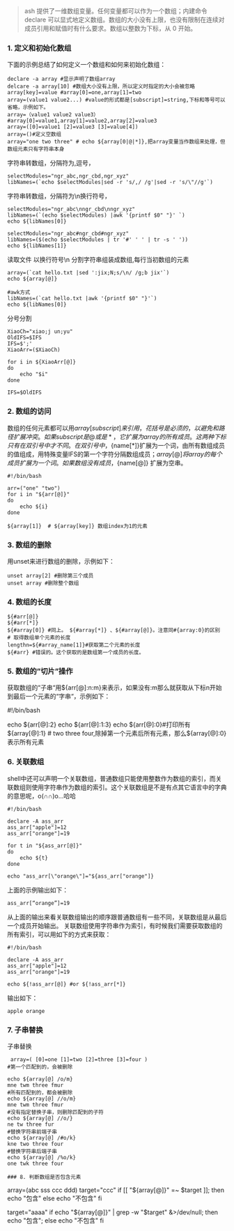 

>ash 提供了一维数组变量。任何变量都可以作为一个数组；内建命令 declare 可以显式地定义数组。数组的大小没有上限，也没有限制在连续对成员引用和赋值时有什么要求。数组以整数为下标，从 0 开始。

### 1. 定义和初始化数组
下面的示例总结了如何定义一个数组和如何来初始化数组：

```
declare -a array #显示声明了数组array
delcare -a array[10] #数组大小没有上限，所以定义时指定的大小会被忽略
array[key]=value #array[0]=one,array[1]=two
array=(value1 value2...) #value的形式都是[subscript]=string,下标和等号可以省略，示例如下。
array=（value1 value2 value3） #array[0]=value1,array[1]=value2,array[2]=value3
array=([0]=value1 [2]=value3 [3]=value[4])
array=()#定义空数组
array="one two three" # echo ${array[0|@|*]},把array变量当作数组来处理，但数组元素只有字符串本身
```
字符串转数组，分隔符为,逗号，
```
selectModules="ngr_abc,ngr_cbd,ngr_xyz"
libNames=(`echo $selectModules|sed -r 's/,/ /g'|sed -r 's/\"//g'`)
```
字符串转数组，分隔符为\n换行符号，
```
selectModules="ngr_abc\nngr_cbd\nngr_xyz"
libNames=(`(echo $selectModules) |awk '{printf $0" "}' `)
echo ${libNames[0]}

```

```
selectModules="ngr_abc#ngr_cbd#ngr_xyz"
libNames=($(echo $selectModules | tr '#' ' ' | tr -s ' '))
echo ${libNames[1]}
```
读取文件 以换行符号\n 分割字符串组装成数组,每行当初数组的元素
```
array=(`cat hello.txt |sed ':jix;N;s/\n/ /g;b jix'`)
echo ${array[@]}

#awk方式
libNames=(`cat hello.txt |awk '{printf $0" "}'`)
echo ${libNames[0]}

```
分号分割
```
XiaoCh="xiao;j un;yu"                                                                                                                      
OldIFS=$IFS                                                                                                                              
IFS=$';'                                                                                                                                 
XiaoArr=($XiaoCh)                                                                                                                          
                                                                                                                                           
for i in ${XiaoArr[@]}                                                                                                                     
do                                                                                                                                         
    echo "$i"                                                                                                                              
done                                                                                                                                       
                                                                                                                                           
IFS=$OldIFS  
```

### 2. 数组的访问
数组的任何元素都可以用${array[subscript]}来引用，花括号是必须的，以避免和路径扩展冲突。 
如果 subscript 是@或是*，它扩展为array的所有成员。这两种下标只有在双引号中才不同。在双引号中，${name[*]}扩展为一个词，由所有数组成员的值组成，用特殊变量IFS的第一个字符分隔数组成员；${array[@]}将array的每个成员扩展为一个词。 如果数组没有成员，${name[@]} 扩展为空串。
```
#!/bin/bash

arr=("one" "two")
for i in "${arr[@]}"
do
    echo ${i}
done

${array[1]}  # ${array[key]} 数组index为1的元素

```

### 3. 数组的删除
用unset来进行数组的删除，示例如下：
```
unset array[2] #删除第三个成员
unset array #删除整个数组
```

### 4. 数组的长度
```
${#arr[@]}
${#arr[*]}
${#array[0]} #同上。 ${#array[*]} 、${#array[@]}。注意同#{array:0}的区别
# 取得数组单个元素的长度
lengthn=${#array_name[1]}#获取第二个元素的长度
${#arr} #错误的。这个获取的是数组第一个成员的长度。
```
### 5. 数组的”切片”操作
获取数组的“子串“用${arr[@]:n:m}来表示，如果没有:m那么就获取从下标n开始到最后一个元素的“字串“，示例如下：

#!/bin/bash

echo ${arr[@]:2}
echo ${arr[@]:1:3}
echo ${arr[@]:0}#打印所有
${array[@]:1} # two three four,除掉第一个元素后所有元素，那么${array[@]:0}表示所有元素

### 6. 关联数组
shell中还可以声明一个关联数组，普通数组只能使用整数作为数组的索引，而关联数组则使用字符串作为数组的索引。这个关联数组是不是有点其它语言中的字典的意思呢，o(∩∩)o…哈哈
```
#!/bin/bash

declare -A ass_arr
ass_arr["apple"]=12
ass_arr["orange"]=19

for t in "${ass_arr[@]}"
do
    echo ${t}
done

echo "ass_arr[\"orange\"]="${ass_arr["orange"]}
```

上面的示例输出如下：

```
ass_arr[“orange”]=19
```

从上面的输出来看关联数组输出的顺序跟普通数组有一些不同，关联数组是从最后一个成员开始输出。 
关联数组使用字符串作为索引，有时候我们需要获取数组的所有索引，可以用如下的方式来获取：
```
#!/bin/bash

declare -A ass_arr
ass_arr["apple"]=12
ass_arr["orange"]=19

echo ${!ass_arr[@]} #or ${!ass_arr[*]}
```
输出如下：
```
apple orange
```

### 7. 子串替换

子串替换
```
 array=( [0]=one [1]=two [2]=three [3]=four )
#第一个匹配到的，会被删除

echo ${array[@] /o/m}
mne twm three fmur
#所有匹配到的，都会被删除
echo ${array[@] //o/m}
mne twm three fmur
#没有指定替换子串，则删除匹配到的子符
echo ${array[@] //o/}
ne tw three fur
#替换字符串前端子串
echo ${array[@] /#o/k}
kne two three four
#替换字符串后端子串
echo ${array[@] /%o/k}
one twk three four

### 8. 判断数组是否包含元素

```
array=(abc sss ccc ddd)
target="ccc"
if [[ "${array[@]}" =~ $target ]];
then
 echo "包含"
else
 echo "不包含"
fi

target="aaaa"
if echo "${array[@]}" | grep -w "$target" &>/dev/null; then
 echo "包含"; 
else
 echo "不包含"
fi

```